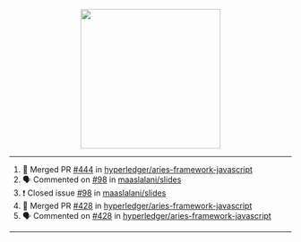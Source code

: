 <p align="center">
<img src="https://user-images.githubusercontent.com/61358536/126118557-75ac74a7-4655-4289-9a8d-e536322b7423.png" height="250" width="250"/>
</p>

---

<!--START_SECTION:activity-->
1. 🎉 Merged PR [#444](https://github.com/hyperledger/aries-framework-javascript/pull/444) in [hyperledger/aries-framework-javascript](https://github.com/hyperledger/aries-framework-javascript)
2. 🗣 Commented on [#98](https://github.com/maaslalani/slides/issues/98) in [maaslalani/slides](https://github.com/maaslalani/slides)
3. ❗️ Closed issue [#98](https://github.com/maaslalani/slides/issues/98) in [maaslalani/slides](https://github.com/maaslalani/slides)
4. 🎉 Merged PR [#428](https://github.com/hyperledger/aries-framework-javascript/pull/428) in [hyperledger/aries-framework-javascript](https://github.com/hyperledger/aries-framework-javascript)
5. 🗣 Commented on [#428](https://github.com/hyperledger/aries-framework-javascript/issues/428) in [hyperledger/aries-framework-javascript](https://github.com/hyperledger/aries-framework-javascript)
<!--END_SECTION:activity-->

---
